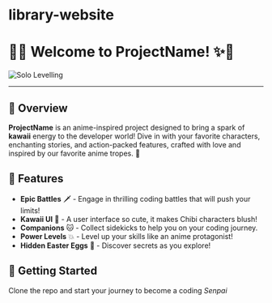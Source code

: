 # library-website

# 🌸✨ Welcome to **ProjectName**! ✨🌸


![Solo Levelling](https://wallpapers.com/images/featured/solo-leveling-4k-r0x71qsxnuxe7gzo.jpg)

---

## 💫 Overview

**ProjectName** is an anime-inspired project designed to bring a spark of **kawaii** energy to the developer world! Dive in with your favorite characters, enchanting stories, and action-packed features, crafted with love and inspired by our favorite anime tropes. 🌟

## 🌠 Features

- **Epic Battles** 🗡️ - Engage in thrilling coding battles that will push your limits!
- **Kawaii UI** 💖 - A user interface so cute, it makes Chibi characters blush!
- **Companions** 🐱 - Collect sidekicks to help you on your coding journey.
- **Power Levels** 💥 - Level up your skills like an anime protagonist!
- **Hidden Easter Eggs** 🎁 - Discover secrets as you explore!

## 🎌 Getting Started

Clone the repo and start your journey to become a coding *Senpai*
